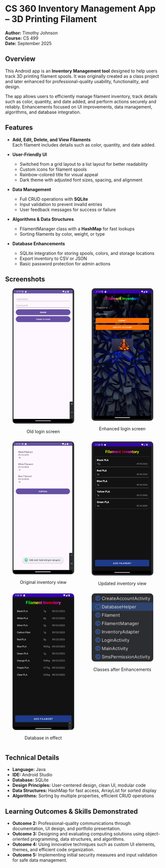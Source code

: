 # CS 360 Inventory Management App – 3D Printing Filament

**Author:** Timothy Johnson  
**Course:** CS 499  
**Date:** September 2025  

## Overview
This Android app is an **Inventory Management tool** designed to help users track 3D printing filament spools. It was originally created as a class project and later enhanced for professional-quality usability, functionality, and design.  

The app allows users to efficiently manage filament inventory, track details such as color, quantity, and date added, and perform actions securely and reliably. Enhancements focused on UI improvements, data management, algorithms, and database integration.

## Features
- **Add, Edit, Delete, and View Filaments**  
  Each filament includes details such as color, quantity, and date added.

- **User-Friendly UI**  
  - Switched from a grid layout to a list layout for better readability  
  - Custom icons for filament spools  
  - Rainbow-colored title for visual appeal  
  - Dark theme with adjusted font sizes, spacing, and alignment  

- **Data Management**  
  - Full CRUD operations with **SQLite**  
  - Input validation to prevent invalid entries  
  - User feedback messages for success or failure  

- **Algorithms & Data Structures**  
  - FilamentManager class with a **HashMap** for fast lookups  
  - Sorting filaments by color, weight, or type  

- **Database Enhancements**  
  - SQLite integration for storing spools, colors, and storage locations  
  - Export inventory to CSV or JSON  
  - Basic password protection for admin actions  

## Screenshots

<div style="display: flex; flex-wrap: wrap; gap: 10px; justify-content: center;">

  <div style="flex: 1 1 200px; text-align: center;">
    <img src="images/old1.png" alt="Old Version" style="width: 100%; max-width: 200px; border-radius:10px;">
    <p>Old login screen</p>
  </div>

  <div style="flex: 1 1 200px; text-align: center;">
    <img src="images/new1.png" alt="New Version" style="width: 100%; max-width: 200px; border-radius:10px;">
    <p>Enhanced login screen</p>
  </div>

  <div style="flex: 1 1 200px; text-align: center;">
    <img src="images/old2.png" alt="Old Inventory" style="width: 100%; max-width: 200px; border-radius:10px;">
    <p>Original inventory view</p>
  </div>

  <div style="flex: 1 1 200px; text-align: center;">
    <img src="images/new2.png" alt="New Inventory" style="width: 100%; max-width: 200px; border-radius:10px;">
    <p>Updated inventory view</p>
  </div>

  <div style="flex: 1 1 200px; text-align: center;">
    <img src="images/newnewnew.png" alt="Database Schema" style="width: 100%; max-width: 200px; border-radius:10px;">
    <p>Database in effect</p>
  </div>

  <div style="flex: 1 1 200px; text-align: center;">
    <img src="images/databasehelper.png" alt="Database Export Example" style="width: 100%; max-width: 200px; border-radius:10px;">
    <p>Classes after Enhancements</p>
  </div>

</div>

## Technical Details
- **Language:** Java  
- **IDE:** Android Studio  
- **Database:** SQLite  
- **Design Principles:** User-centered design, clean UI, modular code  
- **Data Structures:** HashMap for fast access, ArrayList for sorted display  
- **Algorithms:** Sorting by multiple properties, efficient CRUD operations  

## Learning Outcomes & Skills Demonstrated
- **Outcome 2:** Professional-quality communications through documentation, UI design, and portfolio presentation.  
- **Outcome 3:** Designing and evaluating computing solutions using object-oriented programming, data structures, and algorithms.  
- **Outcome 4:** Using innovative techniques such as custom UI elements, themes, and efficient code organization.  
- **Outcome 5:** Implementing initial security measures and input validation for safe data management.  
